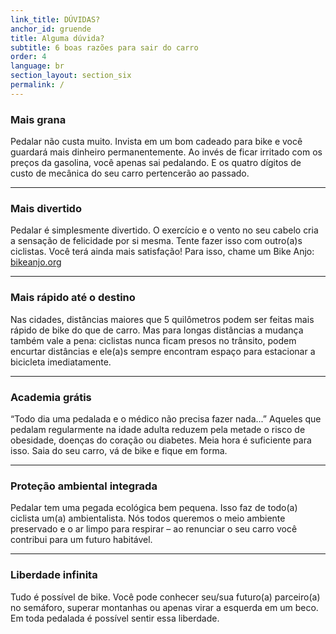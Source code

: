 ```yaml
---
link_title: DÚVIDAS?
anchor_id: gruende
title: Alguma dúvida? 
subtitle: 6 boas razões para sair do carro
order: 4
language: br
section_layout: section_six
permalink: /
---
```


### Mais grana
Pedalar não custa muito. Invista em um bom cadeado para bike e você guardará mais dinheiro permanentemente. Ao invés de ficar irritado com os preços da gasolina, você apenas sai pedalando. E os quatro dígitos de custo de mecânica do seu carro pertencerão ao passado.

***

### Mais divertido
Pedalar é simplesmente divertido. O exercício e o vento no seu cabelo cria a sensação de felicidade por si mesma. Tente fazer isso com outro(a)s ciclistas. Você terá ainda mais satisfação!
Para isso, chame um Bike Anjo: [bikeanjo.org](http://bikeanjo.org/)

***

### Mais rápido até o destino
Nas cidades, distâncias maiores que 5 quilômetros podem ser feitas mais rápido de bike do que de carro. Mas para longas distâncias a mudança também vale a pena: ciclistas nunca ficam presos no trânsito, podem encurtar distâncias e ele(a)s sempre encontram espaço para estacionar a bicicleta imediatamente.

***

### Academia grátis
“Todo dia uma pedalada e o médico não precisa fazer nada...” Aqueles que pedalam regularmente na idade adulta reduzem pela metade o risco de obesidade, doenças do coração ou diabetes. Meia hora é suficiente para isso. Saia do seu carro, vá de bike e fique em forma.

***

### Proteção ambiental integrada
Pedalar tem uma pegada ecológica bem pequena. Isso faz de todo(a) ciclista um(a) ambientalista. Nós todos queremos o meio ambiente preservado e o ar limpo para respirar – ao renunciar o seu carro você contribui para um futuro habitável. 

***

### Liberdade infinita
Tudo é possível de bike. Você pode conhecer seu/sua futuro(a) parceiro(a) no semáforo, superar montanhas ou apenas virar a esquerda em um beco. Em toda pedalada é possível sentir essa liberdade.
